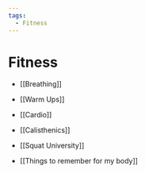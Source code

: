 ```yaml
---
tags:
  - Fitness
---
```

# Fitness

- [[Breathing]]
- [[Warm Ups]]
- [[Cardio]]
- [[Calisthenics]]
- [[Squat University]]

- [[Things to remember for my body]]



